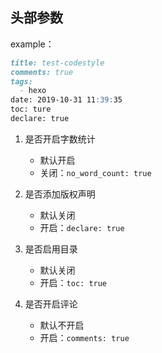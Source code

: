 ## 头部参数

example：

```markdown
title: test-codestyle
comments: true
tags:
  - hexo
date: 2019-10-31 11:39:35
toc: ture
declare: true
```



1. 是否开启字数统计
   - 默认开启
   - 关闭：`no_word_count: true`
2. 是否添加版权声明
   - 默认关闭
   - 开启：`declare: true`
3. 是否启用目录
   - 默认关闭
   - 开启：`toc: true`

4. 是否开启评论
   - 默认不开启
   - 开启：`comments: true`